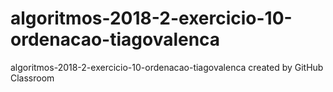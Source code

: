 # algoritmos-2018-2-exercicio-10-ordenacao-tiagovalenca
algoritmos-2018-2-exercicio-10-ordenacao-tiagovalenca created by GitHub Classroom
